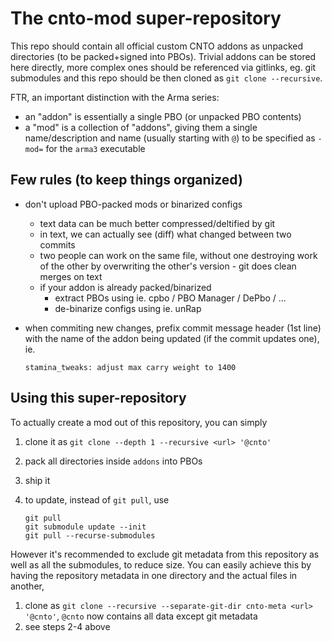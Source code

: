 The cnto-mod super-repository
=============================

This repo should contain all official custom CNTO addons as unpacked directories
(to be packed+signed into PBOs). Trivial addons can be stored here directly,
more complex ones should be referenced via gitlinks, eg. git submodules and
this repo should be then cloned as `git clone --recursive`.

FTR, an important distinction with the Arma series:

- an "addon" is essentially a single PBO (or unpacked PBO contents)
- a "mod" is a collection of "addons", giving them a single name/description
  and name (usually starting with `@`) to be specified as `-mod=` for the
  `arma3` executable

Few rules (to keep things organized)
------------------------------------

- don't upload PBO-packed mods or binarized configs
  - text data can be much better compressed/deltified by git
  - in text, we can actually see (diff) what changed between two commits
  - two people can work on the same file, without one destroying work
    of the other by overwriting the other's version - git does clean merges
    on text
  - if your addon is already packed/binarized
    - extract PBOs using ie. cpbo / PBO Manager / DePbo / ...
    - de-binarize configs using ie. unRap
- when commiting new changes, prefix commit message header (1st line) with
  the name of the addon being updated (if the commit updates one), ie.

    ```
    stamina_tweaks: adjust max carry weight to 1400
    ```

Using this super-repository
---------------------------

To actually create a mod out of this repository, you can simply

1. clone it as `git clone --depth 1 --recursive <url> '@cnto'`
2. pack all directories inside `addons` into PBOs
3. ship it
4. to update, instead of `git pull`, use

    ```
    git pull
    git submodule update --init
    git pull --recurse-submodules
    ```

However it's recommended to exclude git metadata from this repository as well as
all the submodules, to reduce size. You can easily achieve this by having the
repository metadata in one directory and the actual files in another,

1. clone as `git clone --recursive --separate-git-dir cnto-meta <url> '@cnto'`,
   `@cnto` now contains all data except git metadata
2. see steps 2-4 above
